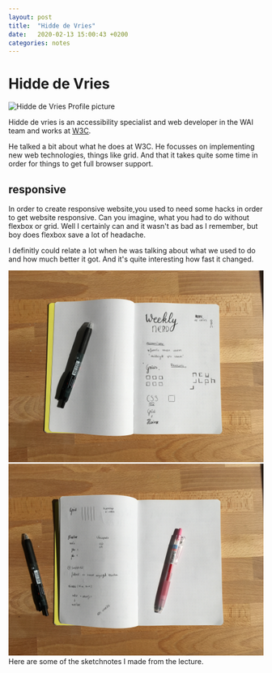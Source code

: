```yaml
---
layout: post
title:  "Hidde de Vries"
date:   2020-02-13 15:00:43 +0200
categories: notes
---
```


# Hidde de Vries
<img class="" src="https://www.w3.org/People/hidde/hidde.jpg" alt="Hidde de Vries Profile picture">

Hidde de vries is an accessibility specialist and web developer in the WAI team and works at [W3C](https://www.w3.org/People/hidde/).

He talked a bit about what he does at W3C. He focusses on implementing new web technologies, things like grid. And that it takes quite some time in order for things to get full browser support.

## responsive
In order to create responsive website,you used to need some hacks in order to get website responsive. Can you imagine, what you had to do without flexbox or grid. Well I certainly can and it wasn't as bad as I remember, but boy does flexbox save a lot of headache.

I definitly could relate a lot when he was talking about what we used to do and how much better it got. And it's quite interesting how fast it changed.

<img src="/img/notes/hidde-de-vries-p1.jpg">
<img src="/img/notes/hidde-de-vries-p2.jpg">
Here are some of the sketchnotes I made from the lecture.

